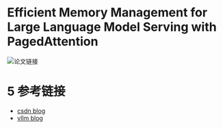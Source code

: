 # Efficient Memory Management for Large Language Model Serving with PagedAttention
![论文链接](https://arxiv.org/pdf/2309.06180)



# 5 参考链接
- [csdn blog](https://blog.csdn.net/yjw123456/article/details/141090361)
- [vllm blog](https://blog.vllm.ai/2023/06/20/vllm.html)
